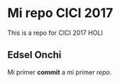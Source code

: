 # Mi repo CICI 2017
This is a repo for CICI 2017 HOLI

## Edsel Onchi

Mi primer **commit** a mi primer *repo*.
